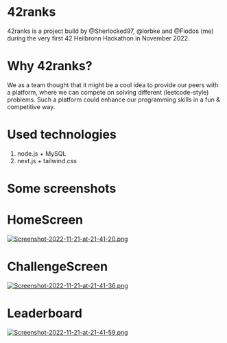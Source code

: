 # 42ranks

42ranks is a project build by @Sherlocked97, @lorbke and @Fiodos (me) during the very first 42 Heilbronn Hackathon in November 2022.

# Why 42ranks?

We as a team thought that it might be a cool idea to provide our peers with a platform, where we can compete on solving different (leetcode-style)
problems. Such a platform could enhance our programming skills in a fun & competitive way.

# Used technologies

1. node.js + MySQL
2. next.js + tailwind.css

# Some screenshots

# HomeScreen
[![Screenshot-2022-11-21-at-21-41-20.png](https://i.postimg.cc/1t5HNzk4/Screenshot-2022-11-21-at-21-41-20.png)](https://postimg.cc/rd3WBqFL)

# ChallengeScreen
[![Screenshot-2022-11-21-at-21-41-36.png](https://i.postimg.cc/k40vYyVR/Screenshot-2022-11-21-at-21-41-36.png)](https://postimg.cc/YGxFhYzt)

# Leaderboard
[![Screenshot-2022-11-21-at-21-41-59.png](https://i.postimg.cc/Znz6xKgr/Screenshot-2022-11-21-at-21-41-59.png)](https://postimg.cc/N9bygYQM)
